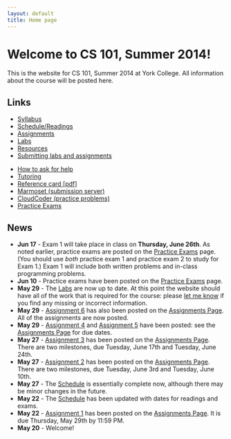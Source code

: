 ```yaml
---
layout: default
title: Home page
---
```


# Welcome to CS 101, Summer 2014!

This is the website for CS 101, Summer 2014 at York College.
All information about the course will be posted here.

## Links

<div class="linkcolumn">
<ul>
  <li><a href="syllabus.html">Syllabus</a></li>
  <li><a href="schedule.html">Schedule/Readings</a></li>
  <li><a href="assign/index.html">Assignments</a></li>
  <li><a href="labs/index.html">Labs</a></li>
  <li><a href="resources.html">Resources</a></li>
  <li><a href="submitting.html">Submitting labs and assignments</a></li>
</ul>
</div>

<div class="linkcolumn">
<ul>
  <li><a href="http://faculty.ycp.edu/~dhovemey/askingForHelp.html">How to ask for help</a></li>
  <li><a href="tutoring.html">Tutoring</a></li>
  <li><a href="refcard.pdf">Reference card [pdf]</a></li>
  <li><a href="https://cs.ycp.edu/marmoset">Marmoset (submission server)</a></li>
  <li><a href="https://cs.ycp.edu/cloudcoder">CloudCoder (practice problems)</a></li>
  <li><a href="practice/index.html">Practice Exams</a></li>
</ul>
</div>

<div style="clear: both;"></div>

## News

* **Jun 17** - Exam 1 will take place in class on **Thursday, June 26th**.  As noted earlier, practice exams are posted on the [Practice Exams](practice/index.html) page.  (You should use *both* practice exam 1 and practice exam 2 to study for Exam 1.)  Exam 1 will include both written problems and in-class programming problems.
* **Jun 10** - Practice exams have been posted on the [Practice Exams](practice/index.html) page.
* **May 29** - The [Labs](labs/index.html) are now up to date.  At this point the website should have all of the work that is required for the course: please [let me know](mailto:dhovemey@ycp.edu) if you find any missing or incorrect information.
* **May 29** - [Assignment 6](assign/assign06.html) has also been posted on the [Assignments Page](assign/index.html).  All of the assignments are now posted.
* **May 29** - [Assignment 4](assign/assign04.html) and [Assignment 5](assign/assign05.html) have been posted: see the [Assignments Page](assign/index.html) for due dates.
* **May 27** - [Assignment 3](assign/assign03.html) has been posted on the [Assignments Page](assign/index.html).  There are two milestones, due Tuesday, June 17th and Tuesday, June 24th.
* **May 27** - [Assignment 2](assign/assign02.html) has been posted on the [Assignments Page](assign/index.html).  There are two milestones, due Tuesday, June 3rd and Tuesday, June 10th.
* **May 27** - The [Schedule](schedule.html) is essentially complete now, although there may be minor changes in the future.
* **May 22** - The [Schedule](schedule.html) has been updated with dates for readings and exams.
* **May 22** - [Assignment 1](assign/assign01.html) has been posted on the [Assignments Page](assign/index.html).  It is due Thursday, May 29th by 11:59 PM.
* **May 20** - Welcome!

<!-- vim:set wrap: ­-->
<!-- vim:set linebreak: -->
<!-- vim:set nolist: -->
